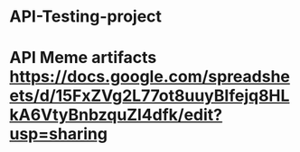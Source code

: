 # API-Testing-project
# API Meme artifacts https://docs.google.com/spreadsheets/d/15FxZVg2L77ot8uuyBIfejq8HLkA6VtyBnbzquZI4dfk/edit?usp=sharing
